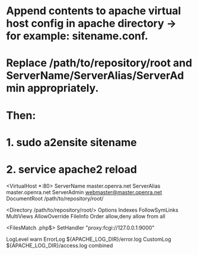 # Append contents to apache virtual host config in apache directory -> for example: sitename.conf. 
# Replace /path/to/repository/root and ServerName/ServerAlias/ServerAdmin appropriately.
# Then:
# 1. sudo a2ensite sitename
# 2. service apache2 reload

<VirtualHost *:80>
ServerName master.openra.net
ServerAlias master.openra.net
ServerAdmin webmaster@master.openra.net
DocumentRoot /path/to/repository/root/

<Directory /path/to/repository/root/>
Options Indexes FollowSymLinks MultiViews
AllowOverride FileInfo
Order allow,deny
allow from all
</Directory>

 <FilesMatch \.php$>
        SetHandler "proxy:fcgi://127.0.0.1:9000"
 </FilesMatch>


LogLevel warn
ErrorLog ${APACHE_LOG_DIR}/error.log
CustomLog ${APACHE_LOG_DIR}/access.log combined
</VirtualHost>
